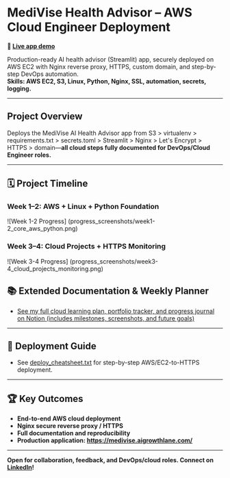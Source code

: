 # MediVise Health Advisor – AWS Cloud Engineer Deployment

**🔗 [Live app demo](https://medivise.aigrowthlane.com/)**

Production-ready AI health advisor (Streamlit) app, securely deployed on AWS EC2 with Nginx reverse proxy, HTTPS, custom domain, and step-by-step DevOps automation.  
**Skills: AWS EC2, S3, Linux, Python, Nginx, SSL, automation, secrets, logging.**

---

##  Project Overview

Deploys the MediVise AI Health Advisor app from S3 > virtualenv > requirements.txt > secrets.toml > Streamlit > Nginx > Let's Encrypt > HTTPS > domain—**all cloud steps fully documented for DevOps/Cloud Engineer roles.**

---

## 🗓️ Project Timeline

### Week 1–2: AWS + Linux + Python Foundation  
![Week 1-2 Progress] (progress_screenshots/week1-2_core_aws_python.png)

### Week 3–4: Cloud Projects + HTTPS Monitoring  
![Week 3-4 Progress] (progress_screenshots/week3-4_cloud_projects_monitoring.png)

## 📚 Extended Documentation & Weekly Planner
- [See my full cloud learning plan, portfolio tracker, and progress journal on Notion (includes milestones, screenshots, and future goals)](https://www.notion.so/CLOUD-ENGINEER-1fc583791f74807fb17dbde6db1f9d65#1fc583791f748079afc7cbe427dfb8c3)
---

## 📄 Deployment Guide  
- See [deploy_cheatsheet.txt](deploy_cheatsheet.txt) for step-by-step AWS/EC2-to-HTTPS deployment.

---

## 🏆 Key Outcomes

- **End-to-end AWS cloud deployment**
- **Nginx secure reverse proxy / HTTPS**
- **Full documentation and reproducibility**
- **Production application: https://medivise.aigrowthlane.com/**

---

**Open for collaboration, feedback, and DevOps/cloud roles. Connect on [LinkedIn](https://linkedin.com/)!**

